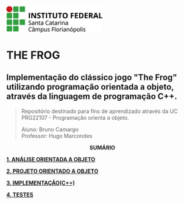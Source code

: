 <img src="images/florianopolis_horizontal_marca2015_PNG.png" width="50%">

# THE FROG
## Implementação do clássico jogo "The Frog" utilizando programação orientada a objeto, através da linguagem de programação C++.
> Repositório destinado para fins de aprendizado através da UC PRG22107 - Programação orienta a objeto.<div>
Aluno: Bruno Camargo<div>
Professor: Hugo Marcondes

<p align=center>
<strong>SUMÁRIO</strong>

[**1.   ANÁLISE ORIENTADA A OBJETO**](./analise.md)<p>
[**2.   PROJETO ORIENTADO A OBJETO**](./projeto.md)<p>
[**3.   IMPLEMENTAÇÃO(C++)**](./implementacao.md)<p>
[**4.   TESTES**](./teste.md)<p>